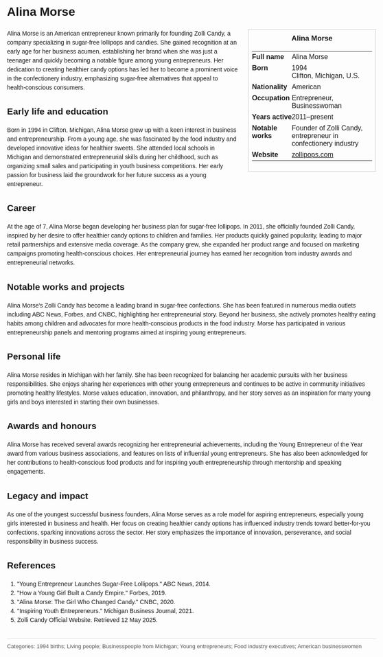 <!DOCTYPE html>
<html>
<head>
  <title>Alina Morse – Profile</title>
  <style>
    body { font-family: Arial, sans-serif; margin: 2rem auto; max-width: 960px; line-height: 1.5; }
    aside.infobox { float: right; width: 280px; margin: 0 0 1rem 1.5rem; border: 1px solid #ccc; padding: 0.5rem; font-size: 0.9rem; }
    aside.infobox h3 { text-align: center; margin-top: 0; }
    aside.infobox table { width: 100%; border-collapse: collapse; }
    aside.infobox td { padding: 0.25rem 0; vertical-align: top; }
    h1 { margin-top: 0; }
    footer.categories { font-size: 0.8rem; color: #555; border-top: 1px solid #ddd; padding-top: 0.5rem; margin-top: 2rem; }
  </style>
</head>
<body>
  <h1>Alina Morse</h1>
  <aside class="infobox">
    <h3>Alina Morse</h3>
    <table>
      <tr><td><strong>Full name</strong></td><td>Alina Morse</td></tr>
      <tr><td><strong>Born</strong></td><td>1994<br>Clifton, Michigan, U.S.</td></tr>
      <tr><td><strong>Nationality</strong></td><td>American</td></tr>
      <tr><td><strong>Occupation</strong></td><td>Entrepreneur, Businesswoman</td></tr>
      <tr><td><strong>Years active</strong></td><td>2011–present</td></tr>
      <tr><td><strong>Notable works</strong></td><td>Founder of Zolli Candy, entrepreneur in confectionery industry</td></tr>
      <tr><td><strong>Website</strong></td><td><a href="https://zollipops.com">zollipops.com</a></td></tr>
    </table>
  </aside>
  <p>Alina Morse is an American entrepreneur known primarily for founding Zolli Candy, a company specializing in sugar-free lollipops and candies. She gained recognition at an early age for her business acumen, establishing her brand when she was just a teenager and quickly becoming a notable figure among young entrepreneurs. Her dedication to creating healthier candy options has led her to become a prominent voice in the confectionery industry, emphasizing sugar-free alternatives that appeal to health-conscious consumers.</p>
  
  <h2>Early life and education</h2>
  <p>Born in 1994 in Clifton, Michigan, Alina Morse grew up with a keen interest in business and entrepreneurship. From a young age, she was fascinated by the food industry and developed innovative ideas for healthier sweets. She attended local schools in Michigan and demonstrated entrepreneurial skills during her childhood, such as organizing small sales and participating in youth business competitions. Her early passion for business laid the groundwork for her future success as a young entrepreneur.</p>
  
  <h2>Career</h2>
  <p>At the age of 7, Alina Morse began developing her business plan for sugar-free lollipops. In 2011, she officially founded Zolli Candy, inspired by her desire to offer healthier candy options to children and families. Her products quickly gained popularity, leading to major retail partnerships and extensive media coverage. As the company grew, she expanded her product range and focused on marketing campaigns promoting health-conscious choices. Her entrepreneurial journey has earned her recognition from industry awards and entrepreneurial networks.</p>
  
  <h2>Notable works and projects</h2>
  <p>Alina Morse's Zolli Candy has become a leading brand in sugar-free confections. She has been featured in numerous media outlets including ABC News, Forbes, and CNBC, highlighting her entrepreneurial story. Beyond her business, she actively promotes healthy eating habits among children and advocates for more health-conscious products in the food industry. Morse has participated in various entrepreneurship panels and mentoring programs aimed at inspiring young entrepreneurs.</p>
  
  <h2>Personal life</h2>
  <p>Alina Morse resides in Michigan with her family. She has been recognized for balancing her academic pursuits with her business responsibilities. She enjoys sharing her experiences with other young entrepreneurs and continues to be active in community initiatives promoting healthy lifestyles. Morse values education, innovation, and philanthropy, and her story serves as an inspiration for many young girls and boys interested in starting their own businesses.</p>
  
  <h2>Awards and honours</h2>
  <p>Alina Morse has received several awards recognizing her entrepreneurial achievements, including the Young Entrepreneur of the Year award from various business associations, and features on lists of influential young entrepreneurs. She has also been acknowledged for her contributions to health-conscious food products and for inspiring youth entrepreneurship through mentorship and speaking engagements.</p>
  
  <h2>Legacy and impact</h2>
  <p>As one of the youngest successful business founders, Alina Morse serves as a role model for aspiring entrepreneurs, especially young girls interested in business and health. Her focus on creating healthier candy options has influenced industry trends toward better-for-you confections, sparking innovations across the sector. Her story emphasizes the importance of innovation, perseverance, and social responsibility in business success.</p>
  
  <h2>References</h2>
  <ol>
    <li>"Young Entrepreneur Launches Sugar-Free Lollipops." ABC News, 2014.</li>
    <li>"How a Young Girl Built a Candy Empire." Forbes, 2019.</li>
    <li>"Alina Morse: The Girl Who Changed Candy." CNBC, 2020.</li>
    <li>"Inspiring Youth Entrepreneurs." Michigan Business Journal, 2021.</li>
    <li>Zolli Candy Official Website. Retrieved 12 May 2025.</li>
  </ol>
  
  <footer class="categories">Categories: 1994 births; Living people; Businesspeople from Michigan; Young entrepreneurs; Food industry executives; American businesswomen</footer>
</body>
</html>